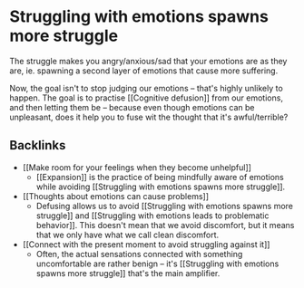 # Struggling with emotions spawns more struggle
The struggle makes you angry/anxious/sad that your emotions are as they are, ie. spawning a second layer of emotions that cause more suffering.

Now, the goal isn't to stop judging our emotions – that's highly unlikely to happen. The goal is to practise [[Cognitive defusion]] from our emotions, and then letting them be – because even though emotions can be unpleasant, does it help you to fuse wit the thought that it's awful/terrible?

## Backlinks
* [[Make room for your feelings when they become unhelpful]]
	* [[Expansion]] is the practice of being mindfully aware of emotions while avoiding [[Struggling with emotions spawns more struggle]].
* [[Thoughts about emotions can cause problems]]
	* Defusing allows us to avoid [[Struggling with emotions spawns more struggle]] and [[Struggling with emotions leads to problematic behavior]]. This doesn't mean that we avoid discomfort, but it means that we only have what we call clean discomfort.
* [[Connect with the present moment to avoid struggling against it]]
	* Often, the actual sensations connected with something uncomfortable are rather benign – it's [[Struggling with emotions spawns more struggle]] that's the main amplifier.

<!-- #Life -->

<!-- {BearID:97D858DF-F802-4031-9599-2DA2F3F3ED6C-15756-000013045639D8FE} -->
